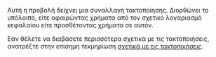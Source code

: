 Αυτή η προβολή δείχνει μια συναλλαγή τακτοποίησης. Διορθώνει το υπόλοιπο, είτε αφαιρώντας χρήματα από τον σχετικό λογαριασμό κεφαλαίου είτε προσθέτοντας χρήματα σε αυτόν.

Εάν θέλετε να διαβάσετε περισσότερα σχετικά με τις τακτοποιήσεις, ανατρέξτε στην επίσημη τεκμηρίωση [σχετικά με τις τακτοποιήσεις](https://docs.firefly-iii.org/advanced-concepts/reconcile).